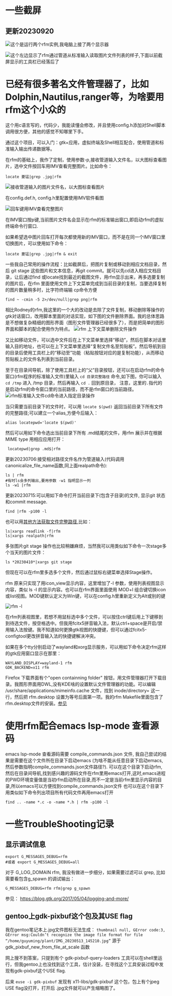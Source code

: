 # 一些截屏 #

## 更新20230920 ##

![这个是运行两个rfm实例,我电脑上接了两个显示器](20230920_12h20m21s_grim.png)

![这个左边显示了rfm通过管道从标准输入读取图片文件列表的样子,下面以前截屏显示的工具栏已经落后了](20230920_12h57m31s_grim.png)


# 已经有很多著名文件管理器了，比如Dolphin,Nautilus,ranger等，为啥要用rfm这个小众的 #

这个用c语言写的，代码少，我能读懂会修改，并且使用config.h添加对Shell脚本调用很方便，其他的感觉不知哪里下手。

通过这个项目，可以入门：gtk+应用，虚拟终端及Shell相互配合，使用管道和标准输入输出传递数据等。

在rfm的基础上，我作了定制，使用参数-p,接收管道输入文件名，以大图标查看图片，选中文件按回车用IMV查看完整图片。比如命令：

`locate 菱锰|grep .jpg|rfm`

![接收管道输入的图片文件名，以大图标查看图片](20230401_12h02m34s_grim.png)

在config.def.h, config.h里配置使用IMV软件看图

![回车键用IMV查看完整图片](20230401_11h33m26s_grim.png)

在IMV窗口按p键,当前图片文件名会显示在rfm的标准输出窗口,即启动rfm的虚拟终端命令行窗口.

如果希望选中图片回车打开每次都使用新的IMV窗口，而不是在同一个IMV窗口里切换图片，可以使用如下命令：

`locate 菱锰|grep .jpg|rfm & exit`


一些我自己常用的操作流程：比如截屏后，把图片复制或移动到相应文档目录，然后 git stage 这些图片和文本信息，再git commit。就可以先cd进入相应文档目录，让后通过find 或locate找到最近的截图文件，用rfm显示出来，再多选要复制的图片后，在rfm 里面使用文件上下文菜单完成到当前目录的复制，当要选择复制的图片数量稍多时，比字符终端输 cp命令方便

```
find ~ -cmin -5 2>/dev/null|grep png|rfm
```

相比Rodney的rfm,我这里的一个大的改动是去除了文件复制，移动删除等操作的gtk对话窗口，改用脚本里面的对话实现，如下图的文件删除界面。我的总体思路是不想做复杂精细的图形界面（图形文件管理器已经很多了），而是把简单的图形界面和脚本的配合使用作为特点。
![rfm 上下文菜单删除文件操作](20230627_19h01m58s_grim.png)

又比如移动文件，可以选中文件后在上下文菜单里选择“移动”，然后在脚本对话里输入目的地址，也可以在上下文菜单里选择“复制文件名至剪贴板”。然后导航到目的目录后使用工具栏上的“移动至”功能（粘贴按钮对应的是复制功能），从而移动剪贴板上的文件名列表到当前目录。

至于在目录间导航，除了使用工具栏上的“父”目录按钮，还可以在启动rfm的命令窗口(rfm程序的标准输入文件)里输入 `cd 目录完整路径` 命令,如下图，你可以输入 `cd /tmp` 进入 /tmp 目录，然后再输入 `cd .` 回到原目录， 注意，这里的`.`指代的是启动rfm的命令窗口里的当前路径，而不是rfm窗口的当前路径。
![rfm标准输入文件cd命令进入指定目录操作](20230627_19h31m53s_grim.png)

当只需要当前目录下的文件时，可以用 `locate $(pwd)` 返回当前目录下所有文件的完整路径;可以建立一个alias,方便今后输入：

```
alias locatepwd='locate $(pwd)'
```

然后可以用如下命令选出当前目录下所有 .md结尾的文件，用rfm 展示并在根据MIME type 用相应应用打开：

```
 locatepwd|grep .md$|rfm
```


更新20230706:接受相对路径文件名作为管道输入(代码调用canonicalize_file_name函数,同上面realpath命令):
```
ls | rfm
#有时ls会多列输出,要用参数 -w1 指明显示一列
ls -w1 |rfm
```

更新20230715:可以用如下命令打开当前目录下(包含子目录)的文件, 显示git 状态和commit message. 
```
find |rfm -p100 -l
```


也可以用[其他方法获取文件完整路径](https://blog.csdn.net/yaxuan88521/article/details/128172956),比如：

```
ls|xargs readlink -f|rfm
ls|xargs realpath|rfm
```


多张图片git stage 操作也比较稍嫌麻烦，当然我可以用类似如下命令一次stage多个当天的图片文件：

```
ls *20230410*|xargs git stage 
```

但现在可以在rfm里多选多个文件，然后通过鼠标右键菜单选择Stage操作。

rfm 原来只实现了用icon_view显示内容，这里增加了-l 参数，使用列表视图显示内容，类似 ls -l 的显示内容。也可以在rfm界面里面使用 MOD+l 组合键切换icon或list视图。MOD键默认定义为Win键，可以在config.h里重新定义为Alt或别的键

![rfm -l](20230410_12h55m39s_grim.png)

在rfm列表视图里，若想不用鼠标选中多个文件，可以按住ctrl键后用上下键移到到待选文件，按空格选中。但我用fcitx5拼音输入法，默认ctrl+space是开启/禁用输入法按键。我不知道如何更换gtk视图的快捷键，但可以通过fcitx5-configtool更改拼音输入法的快捷键解决冲突。


如果在多个tty分别启动了wayland和xorg显示服务，可以用如下命令决定rfm这样的gtk应用窗口显示在那里：

```
WAYLAND_DISPLAY=wayland-1 rfm
GDK_BACKEND=x11 rfm

```


Firefox 下载界面有个"open containning folder" 按钮，用文件管理器打开下载目录。我图形界面用DWL,没有KDE啥的设置默认文件管理器的功能。可以编辑 /usr/share/applications/mimeinfo.cache 文件，找到 inode/directory= 这一行，然后把 rfm.desktop 设置为等号后面第一项。我的rfm Makefile里面包含了rfm.desktop文件的安装。[参见](https://askubuntu.com/questions/267514/open-containing-folder-in-firefox-does-not-use-my-default-file-manager)


# 使用rfm配合emacs lsp-mode 查看源码 #

emacs lsp-mode 查看源码需要 compile_commands.json 文件, 我自己尝试的结果是需要在这个文件所在目录下启动emacs (为啥不能从任意目录下启动emacs,然后参数指明compile_commands.json文件路径?).
可以在这个目录下启动rfm, 然后在目录间导航,找到感兴趣的源码文件在rfm里用emacs打开,这时,emacs进程的PWD环境变量值是当初rfm启动所在目录,而不一定是当前rfm里显示内容的目录,所以emacs可以方便找到compile_commands.json文件
也可以在这个目录下用类似如下命令列出项目所有代码文件再用emacs打开

```
find .. -name *.c -o -name *.h | rfm -p100 -l
```

# 一些TroubleShooting记录 #

## 显示调试信息 ##

```
export G_MESSAGES_DEBUG=rfm
#或者 export G_MESSAGES_DEBUG=all
```
对于 G_LOG_DOMAIN rfm, 我没有做进一步细分，如果需要过滤可以 grep, 比如需要看包含g_spawn 的调试输出：

```
G_MESSAGES_DEBUG=rfm rfm|grep g_spawn
```

参见：
https://blog.gtk.org/2017/05/04/logging-and-more/

## gentoo上gdk-pixbuf这个包及其USE flag ##

我在gentoo笔记本上.jpg文件图标无法生成：
```thumbnail null, GError code:3, GError msg:Couldn’t recognize the image file format for file “/home/guyuming/plant/IMG_20230513_145210.jpg”```
源于 gdk_pixbuf_new_from_file_at_scale 函数

网上搜不到答案，只提到有个 gdk-pixbuf-query-loaders 工具可以在shell里运行，但我gentoo上也没找到这个工具，估计没装，在寻找这个工具安装过程中发现有gdk-pixbuf这个USE flag. 

后来 `euse -i gdk-pixbuf` 发现有 x11-libs/gdk-pixbuf 这个包，包上有个jpeg USE flag没打开，打开后 .jpg文件就可以产生缩略图了。

